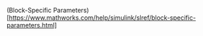 
(Block-Specific Parameters)[https://www.mathworks.com/help/simulink/slref/block-specific-parameters.html]